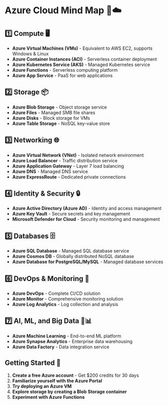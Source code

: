 # Azure Cloud Mind Map 🧠☁️

## 1️⃣ Compute 🖥️
- **Azure Virtual Machines (VMs)** - Equivalent to AWS EC2, supports Windows & Linux
- **Azure Container Instances (ACI)** - Serverless container deployment
- **Azure Kubernetes Service (AKS)** - Managed Kubernetes service
- **Azure Functions** - Serverless computing platform
- **Azure App Service** - PaaS for web applications

## 2️⃣ Storage 📦
- **Azure Blob Storage** - Object storage service
- **Azure Files** - Managed SMB file shares
- **Azure Disks** - Block storage for VMs
- **Azure Table Storage** - NoSQL key-value store

## 3️⃣ Networking 🌐
- **Azure Virtual Network (VNet)** - Isolated network environment
- **Azure Load Balancer** - Traffic distribution service
- **Azure Application Gateway** - Layer 7 load balancing
- **Azure DNS** - Managed DNS service
- **Azure ExpressRoute** - Dedicated private connections

## 4️⃣ Identity & Security 🔒
- **Azure Active Directory (Azure AD)** - Identity and access management
- **Azure Key Vault** - Secure secrets and key management
- **Microsoft Defender for Cloud** - Security monitoring and management

## 5️⃣ Databases 🗄️
- **Azure SQL Database** - Managed SQL database service
- **Azure Cosmos DB** - Globally distributed NoSQL database
- **Azure Database for PostgreSQL/MySQL** - Managed database services

## 6️⃣ DevOps & Monitoring 🚀
- **Azure DevOps** - Complete CI/CD solution
- **Azure Monitor** - Comprehensive monitoring solution
- **Azure Log Analytics** - Log collection and analysis

## 7️⃣ AI, ML, and Big Data 🤖📊
- **Azure Machine Learning** - End-to-end ML platform
- **Azure Synapse Analytics** - Enterprise data warehousing
- **Azure Data Factory** - Data integration service

## Getting Started 🎯
1. **Create a free Azure account** - Get $200 credits for 30 days
2. **Familiarize yourself with the Azure Portal**
3. **Try deploying an Azure VM**
4. **Explore storage by creating a Blob Storage container**
5. **Experiment with Azure Functions**

